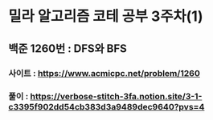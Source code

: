# 밀라 알고리즘 코테 공부 3주차(1)

## 백준 1260번 : DFS와 BFS

### 사이트 : https://www.acmicpc.net/problem/1260
### 풀이 :  https://verbose-stitch-3fa.notion.site/3-1-c3395f902dd54cb383d3a9489dec9640?pvs=4